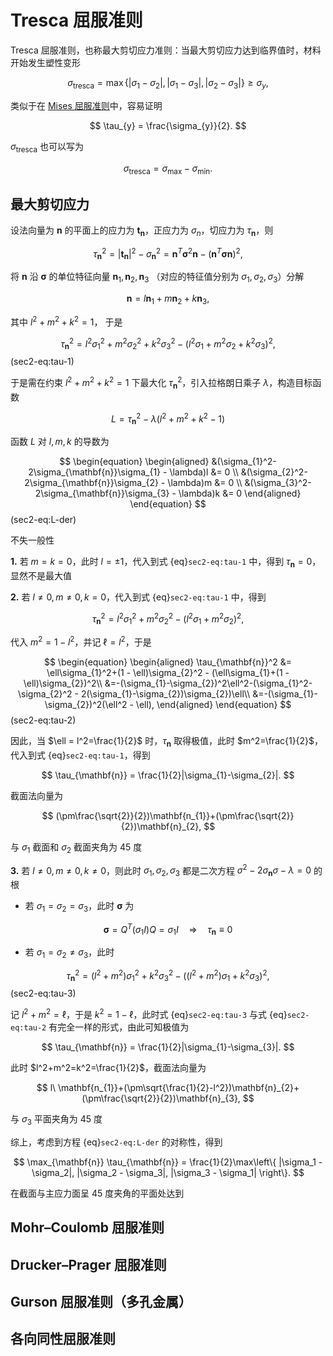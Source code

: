 # Tresca 屈服准则

Tresca 屈服准则，也称最大剪切应力准则：当最大剪切应力达到临界值时，材料开始发生塑性变形

$$
\sigma_{\text{tresca}} = \max\left\{ |\sigma_1 - \sigma_2|, |\sigma_1 - \sigma_3|, |\sigma_2 - \sigma_3| \right\}\geq\sigma_{y},
$$

类似于在 [Mises 屈服准则](./sec1-mises.md)中，容易证明

$$
\tau_{y} = \frac{\sigma_{y}}{2}.
$$

$\sigma_{\text{tresca}}$ 也可以写为

$$
\sigma_{\text{tresca}} = \sigma_{\text{max}} - \sigma_{\text{min}}.
$$

## 最大剪切应力


设法向量为 $\mathbf{n}$ 的平面上的应力为 $\mathbf{t}_{\mathbf{n}}$，正应力为 $\sigma_{n}$，切应力为 $\tau_{\mathbf{n}}$，则

$$
\tau_{\mathbf{n}}^{2} = |\mathbf{t}_{\mathbf{n}}|^{2} - \sigma_{\mathbf{n}}^{2} = \mathbf{n}^{T}\boldsymbol{\sigma}^{2}\mathbf{n} - (\mathbf{n}^{T}\boldsymbol{\sigma}\mathbf{n})^{2},
$$

将 $\mathbf{n}$ 沿 $\boldsymbol{\sigma}$ 的单位特征向量 $\mathbf{n}_{1},\mathbf{n}_{2},\mathbf{n}_{3}$ （对应的特征值分别为 $\sigma_{1},\sigma_{2},\sigma_{3}$）分解

$$
\mathbf{n} = l\mathbf{n}_{1}+m\mathbf{n}_{2}+k\mathbf{n}_{3},
$$

其中 $l^2+m^2+k^2=1$， 于是

$$
\tau_{\mathbf{n}}^2 = l^{2}\sigma_{1}^{2}+m^{2}\sigma_{2}^{2}+k^{2}\sigma_{3}^{2}-(l^{2}\sigma_{1}+m^{2}\sigma_{2}+k^{2}\sigma_{3})^2,
$$ (sec2-eq:tau-1)

于是需在约束 $l^2+m^2+k^2=1$ 下最大化 $\tau_{\mathbf{n}}^2$，引入拉格朗日乘子 $\lambda$，构造目标函数

$$
L = \tau_{\mathbf{n}}^2 - \lambda(l^2+m^2+k^2-1)
$$

函数 $L$ 对 $l,m,k$ 的导数为

$$
\begin{equation}
\begin{aligned}
&(\sigma_{1}^2-2\sigma_{\mathbf{n}}\sigma_{1} - \lambda)l &= 0 \\
&(\sigma_{2}^2-2\sigma_{\mathbf{n}}\sigma_{2} - \lambda)m &= 0 \\
&(\sigma_{3}^2-2\sigma_{\mathbf{n}}\sigma_{3} - \lambda)k &= 0
\end{aligned}
\end{equation}
$$ (sec2-eq:L-der)

不失一般性

**1.** 若 $m=k=0$，此时 $l=\pm1$，代入到式 {eq}`sec2-eq:tau-1` 中，得到 $\tau_{\mathbf{n}}=0$，显然不是最大值

**2.** 若 $l\neq0,m\neq0,k=0$，代入到式 {eq}`sec2-eq:tau-1` 中，得到

$$
\tau_{\mathbf{n}}^2 = l^2\sigma_{1}^2+m^2\sigma_{2}^2 - (l^2\sigma_{1}+m^2\sigma_{2})^2,
$$

代入 $m^2 = 1 - l^2$，并记 $\ell = l^2$，于是

$$
\begin{equation}
\begin{aligned}
\tau_{\mathbf{n}}^2 &= \ell\sigma_{1}^2+(1 - \ell)\sigma_{2}^2 - (\ell\sigma_{1}+(1 - \ell)\sigma_{2})^2\\
&=-(\sigma_{1}-\sigma_{2})^2\ell^2-(\sigma_{1}^2-\sigma_{2}^2 - 2(\sigma_{1}-\sigma_{2})\sigma_{2})\ell\\
&=-(\sigma_{1}-\sigma_{2})^2(\ell^2 - \ell),
\end{aligned}
\end{equation}
$$ (sec2-eq:tau-2)

因此，当 $\ell = l^2=\frac{1}{2}$ 时，$\tau_{\mathbf{n}}$ 取得极值，此时 $m^2=\frac{1}{2}$，代入到式 {eq}`sec2-eq:tau-1`，得到

$$
\tau_{\mathbf{n}} = \frac{1}{2}|\sigma_{1}-\sigma_{2}|.
$$

截面法向量为 

$$
(\pm\frac{\sqrt{2}}{2})\mathbf{n_{1}}+(\pm\frac{\sqrt{2}}{2})\mathbf{n}_{2},
$$

与 $\sigma_{1}$ 截面和 $\sigma_{2}$ 截面夹角为 $45$ 度

**3.** 若 $l\neq0,m\neq0,k\neq0$，则此时 $\sigma_{1},\sigma_{2},\sigma_{3}$ 都是二次方程 $\sigma^2-2\sigma_{\mathbf{n}}\sigma - \lambda = 0$ 的根

- 若 $\sigma_{1}=\sigma_{2}=\sigma_{3}$，此时 $\boldsymbol{\sigma}$ 为

$$
\boldsymbol{\sigma} = Q^{T}(\sigma_{1}I)Q = \sigma_{1}I \quad\Longrightarrow\quad \tau_{\mathbf{n}}\equiv0
$$

- 若 $\sigma_{1}=\sigma_{2}\neq\sigma_{3}$，此时

$$
\tau_{\mathbf{n}}^2 = (l^{2}+m^{2})\sigma_{1}^{2}+k^{2}\sigma_{3}^{2}-((l^{2}+m^{2})\sigma_{1}+k^{2}\sigma_{3})^2,
$$ (sec2-eq:tau-3)

记 $l^2+m^2 = \ell$，于是 $k^2 = 1-\ell$，此时式 {eq}`sec2-eq:tau-3` 与式 {eq}`sec2-eq:tau-2` 有完全一样的形式，由此可知极值为

$$
\tau_{\mathbf{n}} = \frac{1}{2}|\sigma_{1}-\sigma_{3}|.
$$

此时 $l^2+m^2=k^2=\frac{1}{2}$，截面法向量为 

$$
l\ \mathbf{n_{1}}+(\pm\sqrt{\frac{1}{2}-l^2})\mathbf{n}_{2}+(\pm\frac{\sqrt{2}}{2})\mathbf{n}_{3},
$$

与 $\sigma_{3}$ 平面夹角为 $45$ 度

综上，考虑到方程 {eq}`sec2-eq:L-der` 的对称性，得到 

$$
\max_{\mathbf{n}} \tau_{\mathbf{n}} = \frac{1}{2}\max\left\{ |\sigma_1 - \sigma_2|, |\sigma_2 - \sigma_3|, |\sigma_3 - \sigma_1| \right\}.
$$

在截面与主应力面呈 $45$ 度夹角的平面处达到

## Mohr–Coulomb 屈服准则

## Drucker–Prager 屈服准则

## Gurson 屈服准则（多孔金属）

## 各向同性屈服准则